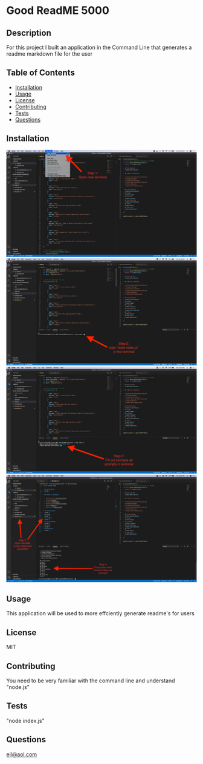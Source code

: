 # Good ReadME 5000

  ## Description
  For this project I built an application in the Command Line that generates a readme markdown file for the user

  ## Table of Contents 

  * [Installation](#installation)
  * [Usage](#usage)
  * [License](#license)
  * [Contributing](#contributing)
  * [Tests](#tests)
  * [Questions](#questions)
  
  ## Installation
  ![](images/step1.png) ![](images/step2.png) ![](images/step3.png) ![](images/step4.png)    
  ## Usage
  This application will be used to more effciently generate readme's for users
  ## License
  MIT
  ## Contributing
  You need to be very familiar with the command line and understand "node.js"
  ## Tests
  "node index.js"
  ## Questions
  ejl@aol.com
